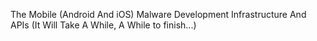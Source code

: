 The Mobile (Android And iOS) Malware Development Infrastructure And APIs (It Will Take A While, A While to finish...)
